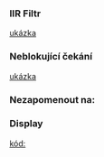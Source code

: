 ### IIR Filtr
[ukázka ](https://www.edaplayground.com/x/X8dp)

### Neblokující čekání
[ukázka](https://www.edaplayground.com/x/X8dp)

### Nezapomenout na:

### Display
[kód:](https://github.com/JanRajm/Microcontrollers-and-embedded-systems/tree/MSK/cv04/Core/Src)
